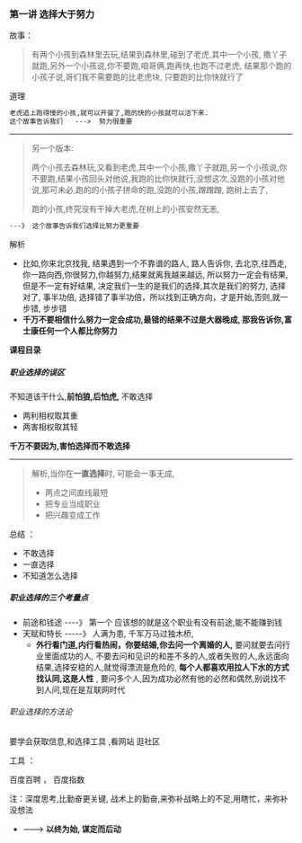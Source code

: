 ### 第一讲 选择大于努力

故事： 

> 有两个小孩到森林里去玩,结果到森林里,碰到了老虎,其中一个小孩, 撒丫子就跑,另外一个小孩说,你不要跑,咱哥俩,跑再快,也跑不过老虎, 结果那个跑的小孩子说,哥们我不需要跑的比老虎块, 只要跑的比你快就行了 

道理 

```tex
老虎追上跑得慢的小孩,就可以开餐了,跑的快的小孩就可以活下来.
这个故事告诉我们   --->  努力很重要
```

---

> 另一个版本:
>
> 两个小孩去森林玩,又看到老虎,其中一个小孩,撒丫子就跑,另一个小孩说,你不要跑,结果小孩回头对他说,我跑的比你快就行,没想这次,没跑的小孩对他说,那可未必,跑的的小孩子拼命的跑,没跑的小孩,蹭蹭蹭, 跑树上去了,
>
> 跑的小孩,终究没有干掉大老虎,在树上的小孩安然无恙,

```tex
---》 这个故事告诉我们选择比努力更重要 
```

解析

+ 比如,你来北京找我, 结果遇到一个不靠谱的路人, 路人告诉你, 去北京,往西走, 你一路向西,你很努力,你越努力,结果就离我越来越远,  所以努力一定会有结果,但是不一定有好结果, 决定我们一生的是我们的选择,其次是我们的努力, 选择对了, 事半功倍, 选择错了事半功倍，所以找到正确方向，才是开始,否则,就一步错, 步步错
+ **千万不要相信什么努力一定会成功,最错的结果不过是大器晚成,  那我告诉你,富士康任何一个人都比你努力**

**课程目录**

##### 职业选择的误区


不知道该干什么,**前怕狼,后怕虎,**   不敢选择 

+  两利相权取其重
+ 两害相权取其轻

**千万不要因为,害怕选择而不敢选择**

****


> 解析,当你在**一直选择**时, 可能会一事无成,
>
> + 两点之间直线最短
> + 把专业当成职业
> + 把兴趣变成工作

总结 ：

+ 不敢选择 
+ 一直选择 
+ 不知道怎么选择



##### 职业选择的三个考量点

+ 前途和钱途  ----》 第一个 应该想的就是这个职业有没有前途,能不能赚到钱
+ 天赋和特长 -----》 人满为患, 千军万马过独木桥, 
  + **外行看门道,内行看热闹，你要结婚,你去问一个离婚的人,**  要问就要去问行业里面成功的人, 不要去问和见识的和差不多的人,或者失败的人,永远面向结果,选择安稳的人,就觉得漂流是危险的, **每个人都喜欢用拉人下水的方式找认同,这是人性** , 要问多个人,因为成功必然有他的必然和偶然,别说找不到人问,现在是互联网时代



###### 职业选择的方法论

要学会获取信息,和选择工具 ,看网站 逛社区 



工具 ： 

百度百聘 ， 百度指数

注：深度思考,比勤奋更关键, 战术上的勤奋,来弥补战略上的不足,用瞎忙，来弥补没想法

- ---> **以终为始, 谋定而后动**
